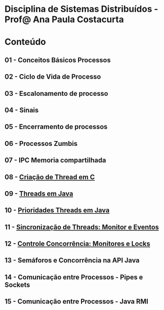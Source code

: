 # Disciplina de Sistemas Distribuídos - Prof@ Ana Paula Costacurta

# Conteúdo
## 01 - Conceitos Básicos Processos
## 02 - Ciclo de Vida de Processo
## 03 - Escalonamento de processo
## 04 - Sinais
## 05 - Encerramento de processos
## 06 - Processos Zumbis
## 07 - IPC Memoria compartilhada
## 08 - [Criação de Thread em C](./conteudos/threadsC.md)
## 09 - [Threads em Java](./conteudos/ThreadsJava/ThreadsJava.md)
## 10 - [Prioridades Threads em Java](./threads/prioridade/prioridade.md)
## 11 - [Sincronização de Threads: Monitor e Eventos](https://github.com/anapaulacostacurta-ifpr/SD-SincronizacaoThreadsJava)
## 12 - [Controle Concorrência: Monitores e Locks](https://github.com/anapaulacostacurta-ifpr/SD-ControleConcorrenciaJava)
## 13 - Semáforos e Concorrência na API Java
## 14 - Comunicação entre Processos - Pipes e Sockets
## 15 - Comunicação entre Processos - Java RMI
